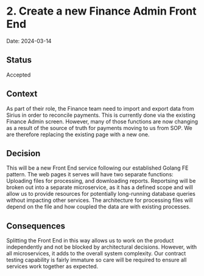 # 2. Create a new Finance Admin Front End

Date: 2024-03-14

## Status

Accepted

## Context

As part of their role, the Finance team need to import and export data from Sirius in order to reconcile payments. This 
is currently done via the existing Finance Admin screen. However, many of those functions are now changing as a result of
the source of truth for payments moving to us from SOP. We are therefore replacing the existing page with a new one.

## Decision

This will be a new Front End service following our established Golang FE pattern. The web pages it serves will have two 
separate functions: Uploading files for processing, and downloading reports. Reportsing will be broken out into a separate
microservice, as it has a defined scope and will allow us to provide resources for potentially long-running database queries
without impacting other services. The architecture for processing files will depend on the file and how coupled the data
are with existing processes.

## Consequences

Splitting the Front End in this way allows us to work on the product independently and not be blocked by architectural decisions.
However, with all microservices, it adds to the overall system complexity. Our contract testing capability is fairly immature
so care will be required to ensure all services work together as expected.
